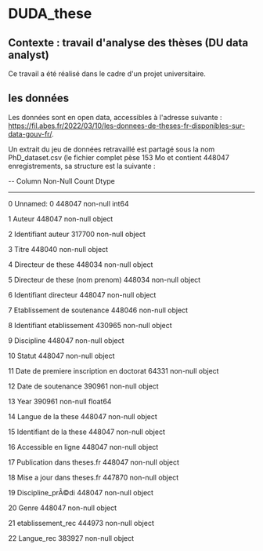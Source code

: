 # DUDA_these
## Contexte : travail d'analyse des thèses (DU data analyst)
Ce travail a été réalisé dans le cadre d'un projet universitaire. 

## les données
Les données sont en open data, accessibles à l'adresse suivante : https://fil.abes.fr/2022/03/10/les-donnees-de-theses-fr-disponibles-sur-data-gouv-fr/.

Un extrait du jeu de données retravaillé est partagé sous la nom PhD_dataset.csv (le fichier complet pèse 153 Mo et contient 448047 enregistrements, sa structure est la suivante : 

--   Column                                    Non-Null Count   Dtype  
---  ------                                    --------------   -----  
 0   Unnamed: 0                                448047 non-null  int64  
 
 1   Auteur                                    448047 non-null  object 
 
 2   Identifiant auteur                        317700 non-null  object 
 
 3   Titre                                     448040 non-null  object 
 
 4   Directeur de these                        448034 non-null  object 
 
 5   Directeur de these (nom prenom)           448034 non-null  object 
 
 6   Identifiant directeur                     448047 non-null  object 
 
 7   Etablissement de soutenance               448046 non-null  object 
 
 8   Identifiant etablissement                 430965 non-null  object 
 
 9   Discipline                                448047 non-null  object 
 
 10  Statut                                    448047 non-null  object 
 
 11  Date de premiere inscription en doctorat  64331 non-null   object 
 
 12  Date de soutenance                        390961 non-null  object 
 
 13  Year                                      390961 non-null  float64
 
 14  Langue de la these                        448047 non-null  object 
 
 15  Identifiant de la these                   448047 non-null  object 
 
 16  Accessible en ligne                       448047 non-null  object 
 
 17  Publication dans theses.fr                448047 non-null  object 
 
 18  Mise a jour dans theses.fr                447870 non-null  object 
 
 19  Discipline_prÃ©di                         448047 non-null  object 
 
 20  Genre                                     448047 non-null  object 
 
 21  etablissement_rec                         444973 non-null  object 
 
 22  Langue_rec                                383927 non-null  object 
